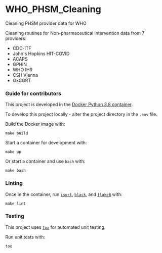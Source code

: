 # WHO_PHSM_Cleaning
Cleaning PHSM provider data for WHO

Cleaning routines for Non-pharmaceutical intervention data from 7 providers:

* CDC-ITF
* John's Hopkins HIT-COVID
* ACAPS
* GPHIN
* WHO IHR
* CSH Vienna
* OxCGRT

### Guide for contributors

This project is developed in the [Docker Python 3.8 container](https://hub.docker.com/_/python).

To develop this project locally - alter the project directory in the `.env` file.

Build the Docker image with:

``` ${shell} 
make build
```

Start a container for development with:

``` ${shell} 
make up
```

Or start a container and use `bash` with:

``` ${shell} 
make bash
```

### Linting

Once in the container, run [`isort`](https://pypi.org/project/isort/), [`black`](https://pypi.org/project/black/), and [`flake8`](https://pypi.org/project/flake8/) with:

``` ${shell} 
make lint
```

### Testing

This project uses [`tox`](https://tox.readthedocs.io/en/latest/) for automated unit testing.

Run unit tests with:

``` ${shell} 
tox
```
